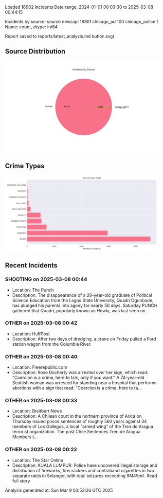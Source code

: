 
Loaded 18902 incidents
Date range: 2024-01-01 00:00:00 to 2025-03-08 00:44:15

Incidents by source:
source
newsapi           18801
chicago_pd          100
chicago_police        1
Name: count, dtype: int64

Report saved to reports/latest_analysis.md
bution.svg)

## Source Distribution
![Source Distribution](images/source_distribution.svg)

## Crime Types
![Crime Types](images/crime_types.svg)

## Recent Incidents

### SHOOTING on 2025-03-08 00:44
- Location: The Punch
- Description: The disappearance of a 28-year-old graduate of Political Science Education from the Lagos State University, Quadri Ogunbode, has plunged his parents into agony for nearly 50 days. Saturday PUNCH gathered that Quadri, popularly known as Howla, was last seen on…


### OTHER on 2025-03-08 00:42
- Location: HuffPost
- Description: After two days of dredging, a crane on Friday pulled a Ford station wagon from the Columbia River.


### OTHER on 2025-03-08 00:40
- Location: Freerepublic.com
- Description: Rose Docherty was arrested over her sign, which read: "Coercion is a crime, here to talk, only if you want." A 74-year-old Scottish woman was arrested for standing near a hospital that performs abortions with a sign that read: "Coercion is a crime, here to ta…


### OTHER on 2025-03-08 00:33
- Location: Breitbart News
- Description: A Chilean court in the northern province of Arica on Thursday issued prison sentences of roughly 560 years against 34 members of Los Gallegos, a local "armed wing" of the Tren de Aragua terrorist organization.
The post Chile Sentences Tren de Aragua Members t…


### OTHER on 2025-03-08 00:22
- Location: The Star Online
- Description: KUALA LUMPUR: Police have uncovered illegal storage and distribution of fireworks, firecrackers and contraband cigarettes in two separate raids in Selangor, with total seizures exceeding RM45mil. Read full story

Analysis generated at: Sun Mar  9 00:53:36 UTC 2025
